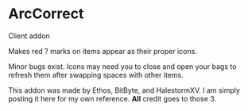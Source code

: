 # ArcCorrect

Client addon

Makes red ? marks on items appear as their proper icons.

Minor bugs exist. Icons may need you to close and open your bags to refresh them after swapping spaces with other items.

This addon was made by Ethos, BitByte, and HalestormXV. I am simply posting it here for my own reference. **All** credit goes to those 3.
